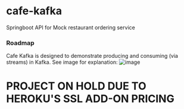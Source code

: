 # cafe-kafka
Springboot API for Mock restaurant ordering service
### Roadmap
Cafe Kafka is designed to demonstrate producing and consuming (via streams) in Kafka.
See image for explanation:
![image](https://user-images.githubusercontent.com/70484954/185772066-0f26d6be-48d3-4e7b-b86a-c84533db6210.png)
# PROJECT ON HOLD DUE TO HEROKU'S SSL ADD-ON PRICING
